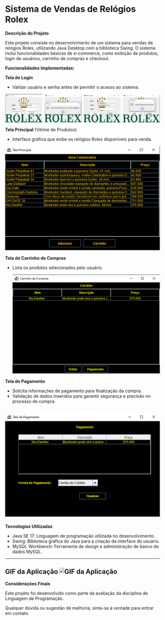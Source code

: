 # Sistema de Vendas de Relógios Rolex

 **Descrição do Projeto** 

Este projeto consiste no desenvolvimento de um sistema para vendas de relógios Rolex, utilizando Java Desktop com a biblioteca Swing. O sistema inclui funcionalidades básicas de e-commerce, como exibição de produtos, login de usuários, carrinho de compras e checkout.


**Funcionalidades Implementadas:**

**Tela de Login**
- Validar usuário e senha antes de permitir o acesso ao sistema.
 <div style="display: flex; justify-content: space-between;">
    <img src="https://github.com/jplazafa/LP/blob/main/Imagens/TelaLogin1.png" alt="Tela de login 1" style="max-width: 24%; height: auto;">
    <img src="https://github.com/jplazafa/LP/blob/main/Imagens/TelaLogin2.png" alt="Tela de login 2" style="max-width: 24%; height: auto;">
    <img src="https://github.com/jplazafa/LP/blob/main/Imagens/TelaLogin3.png" alt="Tela de login 3" style="max-width: 24%; height: auto;">
    <img src="https://github.com/jplazafa/LP/blob/main/Imagens/TelaLogin4.png" alt="Tela de login 4" style="max-width: 24%; height: auto;">
</div>



  
**Tela Principal** (Vitrine de Produtos)<br>
 - Interface gráfica que exibe os relógios Rolex disponíveis para venda.
   
  ![TelaPrincipal](https://github.com/jplazafa/LP/blob/main/Imagens/TelaPrincipal.png)

**Tela de Carrinho de Compras**
- Lista os produtos selecionados pelo usuário.
  
  ![Carrinho](https://github.com/jplazafa/LP/blob/main/Imagens/Carrinho.png)

**Tela de Pagamento**

- Solicita informações de pagamento para finalização da compra.
- Validação de dados inseridos para garantir segurança e precisão no processo de compra.
  
 ![TelaPagamento](https://github.com/jplazafa/LP/blob/main/Imagens/TelaPagamento.png)
----------------
  **Tecnologias Utilizadas**
- Java SE 17: Linguagem de programação utilizada no desenvolvimento.
- Swing: Biblioteca gráfica do Java para a criação da interface do usuário.
- MySQL Workbench: Ferramenta de design e administração de banco de dados MySQL.
----------------
  **GIF da Aplicação**
  ![GIF da Aplicação](https://github.com/jplazafa/LP/blob/main/Imagens/LP_GIF.gif)
----------------
  **Considerações Finais**
  
Este projeto foi desenvolvido como parte da avaliação da disciplina de Linguagem de Programação. 

Qualquer dúvida ou sugestão de melhoria, sinta-se à vontade para entrar em contato.
  
